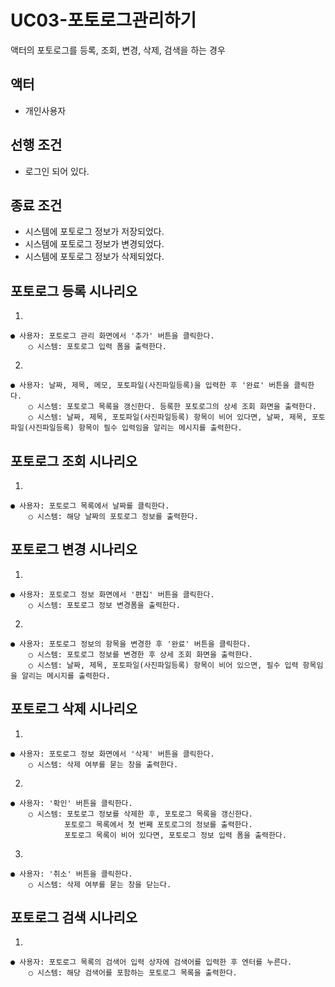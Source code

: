 # UC03-포토로그관리하기
액터의 포토로그를 등록, 조회, 변경, 삭제, 검색을 하는 경우

## 액터
- 개인사용자

## 선행 조건
- 로그인 되어 있다.

## 종료 조건
- 시스템에 포토로그 정보가 저장되었다.
- 시스템에 포토로그 정보가 변경되었다.
- 시스템에 포토로그 정보가 삭제되었다.


## 포토로그 등록 시나리오
1.

    ● 사용자: 포토로그 관리 화면에서 '추가' 버튼을 클릭한다.
        ○ 시스템: 포토로그 입력 폼을 출력한다.

2.

    ● 사용자: 날짜, 제목, 메모, 포토파일(사진파일등록)을 입력한 후 '완료' 버튼을 클릭한다.
        ○ 시스템: 포토로그 목록을 갱신한다. 등록한 포토로그의 상세 조회 화면을 출력한다.
        ○ 시스템: 날짜, 제목, 포토파일(사진파일등록) 항목이 비어 있다면, 날짜, 제목, 포토파일(사진파일등록) 항목이 필수 입력임을 알리는 메시지를 출력한다.

## 포토로그 조회 시나리오
1.

    ● 사용자: 포토로그 목록에서 날짜를 클릭한다.
        ○ 시스템: 해당 날짜의 포토로그 정보를 출력한다.

## 포토로그 변경 시나리오
1.

    ● 사용자: 포토로그 정보 화면에서 '편집' 버튼을 클릭한다.
        ○ 시스템: 포토로그 정보 변경폼을 출력한다.

2.

    ● 사용자: 포토로그 정보의 항목을 변경한 후 '완료' 버튼을 클릭한다.
        ○ 시스템: 포토로그 정보를 변경한 후 상세 조회 화면을 출력한다.
        ○ 시스템: 날짜, 제목, 포토파일(사진파일등록) 항목이 비어 있으면, 필수 입력 항목임을 알리는 메시지를 출력한다.

## 포토로그 삭제 시나리오
1.

    ● 사용자: 포토로그 정보 화면에서 '삭제' 버튼을 클릭한다.
        ○ 시스템: 삭제 여부를 묻는 창을 출력한다.

2.

    ● 사용자: '확인' 버튼을 클릭한다.
        ○ 시스템: 포토로그 정보를 삭제한 후, 포토로그 목록을 갱신한다.
                포토로그 목록에서 첫 번째 포토로그의 정보를 출력한다.
                포토로그 목록이 비어 있다면, 포토로그 정보 입력 폼을 출력한다.

3.

    ● 사용자: '취소' 버튼을 클릭한다.
        ○ 시스템: 삭제 여부를 묻는 창을 닫는다.

## 포토로그 검색 시나리오
1.

    ● 사용자: 포토로그 목록의 검색어 입력 상자에 검색어를 입력한 후 엔터를 누른다.
        ○ 시스템: 해당 검색어를 포함하는 포토로그 목록을 출력한다.
